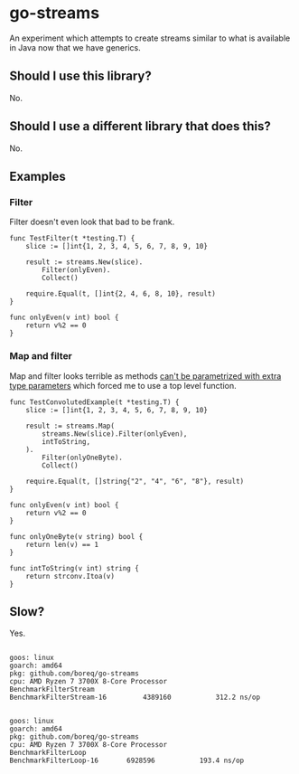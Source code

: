 # go-streams

An experiment which attempts to create streams similar to what is available in Java now that we have generics.

## Should I use this library?

No.

## Should I use a different library that does this?

No.

## Examples

### Filter

Filter doesn't even look that bad to be frank.

```
func TestFilter(t *testing.T) {
	slice := []int{1, 2, 3, 4, 5, 6, 7, 8, 9, 10}

	result := streams.New(slice).
		Filter(onlyEven).
		Collect()

	require.Equal(t, []int{2, 4, 6, 8, 10}, result)
}

func onlyEven(v int) bool {
	return v%2 == 0
}
```

### Map and filter

Map and filter looks terrible as
methods [can't be parametrized with extra type parameters](https://go.googlesource.com/proposal/+/refs/heads/master/design/43651-type-parameters.md#methods-may-not-take-additional-type-arguments)
which forced me to use a top level function.

```
func TestConvolutedExample(t *testing.T) {
	slice := []int{1, 2, 3, 4, 5, 6, 7, 8, 9, 10}

	result := streams.Map(
		streams.New(slice).Filter(onlyEven),
		intToString,
	).
		Filter(onlyOneByte).
		Collect()

	require.Equal(t, []string{"2", "4", "6", "8"}, result)
}

func onlyEven(v int) bool {
	return v%2 == 0
}

func onlyOneByte(v string) bool {
	return len(v) == 1
}

func intToString(v int) string {
	return strconv.Itoa(v)
}
```

## Slow?

Yes.
```

goos: linux
goarch: amd64
pkg: github.com/boreq/go-streams
cpu: AMD Ryzen 7 3700X 8-Core Processor             
BenchmarkFilterStream
BenchmarkFilterStream-16    	 4389160	       312.2 ns/op


goos: linux
goarch: amd64
pkg: github.com/boreq/go-streams
cpu: AMD Ryzen 7 3700X 8-Core Processor             
BenchmarkFilterLoop
BenchmarkFilterLoop-16    	 6928596	       193.4 ns/op

```
